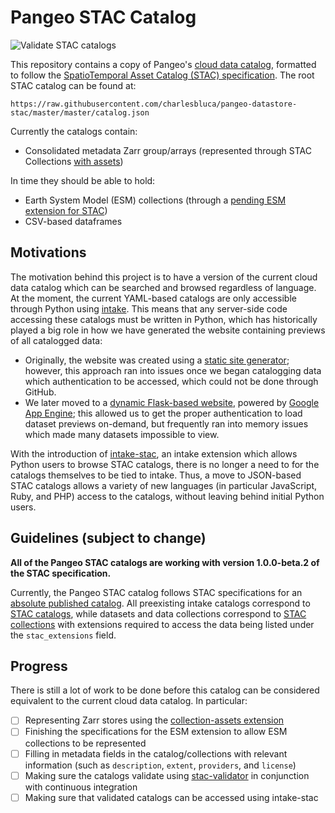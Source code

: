 # Pangeo STAC Catalog

![Validate STAC catalogs](https://github.com/charlesbluca/pangeo-datastore-stac/workflows/Validate%20STAC%20catalogs/badge.svg)

This repository contains a copy of Pangeo's [cloud data catalog](https://github.com/pangeo-data/pangeo-datastore), formatted to follow the [SpatioTemporal Asset Catalog (STAC) specification](https://github.com/radiantearth/stac-spec).
The root STAC catalog can be found at:
```
https://raw.githubusercontent.com/charlesbluca/pangeo-datastore-stac/master/master/catalog.json
```
Currently the catalogs contain:
- Consolidated metadata Zarr group/arrays (represented through STAC Collections [with assets](https://github.com/radiantearth/stac-spec/tree/master/extensions/collection-assets))

In time they should be able to hold:
- Earth System Model (ESM) collections (through a [pending ESM extension for STAC](https://github.com/ncar/esm-collection-spec/issues/21))
- CSV-based dataframes

## Motivations
The motivation behind this project is to have a version of the current cloud data catalog which can be searched and browsed regardless of language.
At the moment, the current YAML-based catalogs are only accessible through Python using [intake](https://github.com/intake/intake).
This means that any server-side code accessing these catalogs must be written in Python, which has historically played a big role in how we have generated the website containing previews of all catalogged data:
- Originally, the website was created using a [static site generator](https://github.com/pangeo-data/pangeo-datastore/blob/master/build_catalog_rst.py); however, this approach ran into issues once we began catalogging data which authentication to be accessed, which could not be done through GitHub.
- We later moved to a [dynamic Flask-based website](https://github.com/pangeo-data/pangeo-datastore-flask/), powered by [Google App Engine](https://cloud.google.com/appengine); this allowed us to get the proper authentication to load dataset previews on-demand, but frequently ran into memory issues which made many datasets impossible to view.

With the introduction of [intake-stac](https://github.com/pangeo-data/intake-stac), an intake extension which allows Python users to browse STAC catalogs, there is no longer a need to for the catalogs themselves to be tied to intake.
Thus, a move to JSON-based STAC catalogs allows a variety of new languages (in particular JavaScript, Ruby, and PHP) access to the catalogs, without leaving behind initial Python users.

## Guidelines (subject to change)
**All of the Pangeo STAC catalogs are working with version 1.0.0-beta.2 of the STAC specification.**

Currently, the Pangeo STAC catalog follows STAC specifications for an [absolute published catalog](https://github.com/radiantearth/stac-spec/blob/master/best-practices.md#published-catalogs).
All preexisting intake catalogs correspond to [STAC catalogs](https://github.com/radiantearth/stac-spec/tree/master/catalog-spec), while datasets and data collections correspond to [STAC collections](https://github.com/radiantearth/stac-spec/tree/master/collection-spec) with extensions required to access the data being listed under the `stac_extensions` field.

## Progress
There is still a lot of work to be done before this catalog can be considered equivalent to the current cloud data catalog.
In particular:

- [ ] Representing Zarr stores using the [collection-assets extension](https://github.com/radiantearth/stac-spec/tree/master/extensions/collection-assets)
- [ ] Finishing the specifications for the ESM extension to allow ESM collections to be represented
- [ ] Filling in metadata fields in the catalog/collections with relevant information (such as `description`, `extent`, `providers`, and `license`)
- [ ] Making sure the catalogs validate using [stac-validator](https://github.com/sparkgeo/stac-validator) in conjunction with continuous integration
- [ ] Making sure that validated catalogs can be accessed using intake-stac
